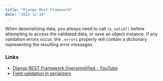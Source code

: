 ```yaml
---
title: "Django Rest Framework"
date: "2022-12-10"
---
```


When deserializing data, you always need to call `is_valid()` before attempting to access the validated data, or save an object instance. If any validation errors occur, the `.errors` property will contain a dictionary representing the resulting error messages.

### Links
- [Django REST Framework Oversimplified - YouTube](https://www.youtube.com/watch?v=cJveiktaOSQ)
- [Field validation in serializers](https://www.django-rest-framework.org/api-guide/serializers/#validation)